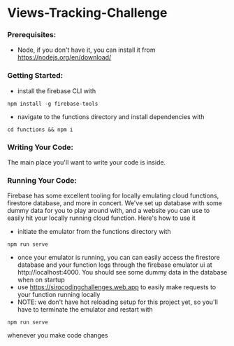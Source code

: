 # Views-Tracking-Challenge

### Prerequisites:
- Node, if you don't have it, you can install it from https://nodejs.org/en/download/

### Getting Started:
- install the firebase CLI with
```
npm install -g firebase-tools
```
- navigate to the functions directory and install dependencies with
```
cd functions && npm i
```

### Writing Your Code:
The main place you'll want to write your code is inside. 

### Running Your Code:
Firebase has some excellent tooling for locally emulating cloud functions, firestore database, and more in concert. We've set up database with some dummy data for you to play around with, and a website you can use to easily hit your locally running cloud function. Here's how to use it
- initiate the emulator from the functions directory with
```
npm run serve
```
- once your emulator is running, you can can easily access the firestore database and your function logs through the firebase emulator ui at http://localhost:4000. You should see some dummy data in the database when on startup
- use https://sirocodingchallenges.web.app to easily make requests to your function running locally
- NOTE: we don't have hot reloading setup for this project yet, so you'll have to terminate the emulator and restart with 
```
npm run serve
```
whenever you make code changes